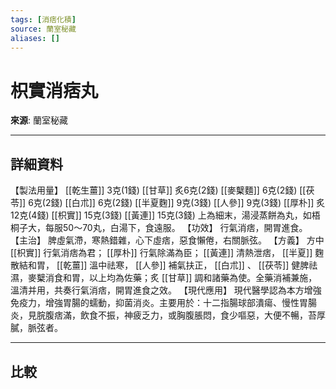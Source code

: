 ```yaml
---
tags: [消痞化積]
source: 蘭室秘藏
aliases: []
---
```


# 枳實消痞丸

**來源**: 蘭室秘藏  

---

## 詳細資料
【製法用量】 [[乾生薑]] 3克(1錢) [[甘草]] 炙6克(2錢) [[麥櫱麵]] 6克(2錢) [[茯苓]] 6克(2錢) [[白朮]] 6克(2錢) [[半夏麴]] 9克(3錢) [[人參]] 9克(3錢) [[厚朴]] 炙12克(4錢) [[枳實]] 15克(3錢) [[黃連]] 15克(3錢)
上為細末，湯浸蒸餅為丸，如梧桐子大，每服50～70丸，白湯下，食遠服。
【功效】
行氣消痞，開胃進食。
【主治】
脾虛氣滯，寒熱錯雜，心下虛痞，惡食懶倦，右關脈弦。
【方義】
方中 [[枳實]] 行氣消痞為君； [[厚朴]] 行氣除滿為臣； [[黃連]] 清熱泄痞， [[半夏]] 麴散結和胃， [[乾薑]] 溫中祛寒， [[人參]] 補氣扶正， [[白朮]] 、 [[茯苓]] 健脾祛濕，麥櫱消食和胃，以上均為佐藥；炙 [[甘草]] 調和諸藥為使。全藥消補兼施，溫清并用，共奏行氣消痞，開胃進食之效。
【現代應用】
現代醫學認為本方增強免疫力，增強胃腸的蠕動，抑菌消炎。主要用於：十二指腸球部潰瘍、慢性胃腸炎，見脘腹痞滿，飲食不振，神疲乏力，或胸腹脹悶，食少嘔惡，大便不暢，苔厚膩，脈弦者。

---

## 比較
